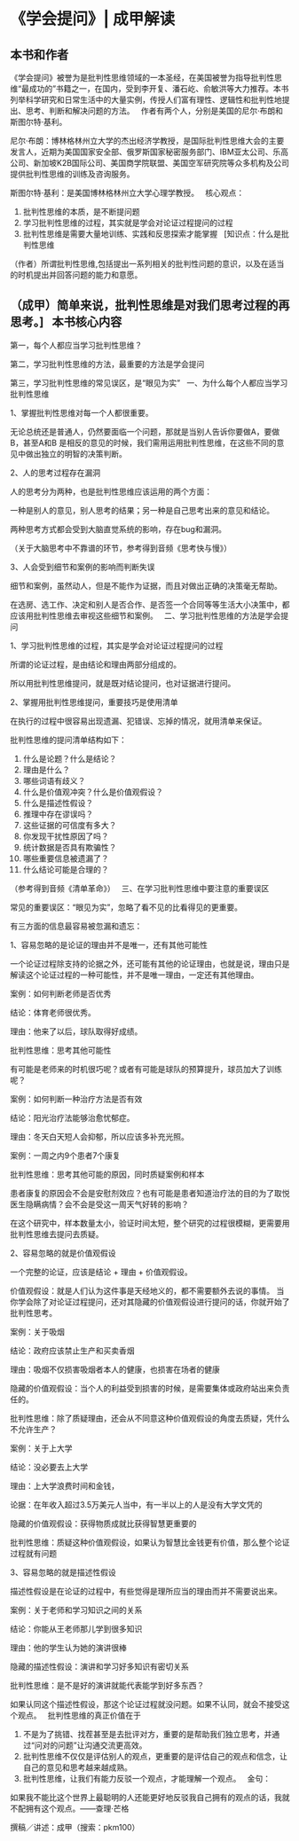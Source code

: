 《学会提问》| 成甲解读
==========================

本书和作者
--------------------------

《学会提问》被誉为是批判性思维领域的一本圣经，在美国被誉为指导批判性思维“最成功的”书籍之一，在国内，受到李开复、潘石屹、俞敏洪等大力推荐。本书列举科学研究和日常生活中的大量实例，传授人们富有理性、逻辑性和批判性地提出、思考、判断和解决问题的方法。
 
作者有两个人，分别是美国的尼尔·布朗和斯图尔特·基利。

尼尔·布朗：博林格林州立大学的杰出经济学教授，是国际批判性思维大会的主要发言人，近期为美国国家安全部、俄罗斯国家秘密服务部门、IBM亚太公司、乐高公司、新加坡K2B国际公司、美国商学院联盟、美国空军研究院等众多机构及公司提供批判性思维的训练及咨询服务。

斯图尔特·基利：是美国博林格林州立大学心理学教授。
 
核心观点：

1. 批判性思维的本质，是不断提问题
2. 学习批判性思维的过程，其实就是学会对论证过程提问的过程
3. 批判性思维是需要大量地训练、实践和反思探索才能掌握
 
[知识点：什么是批判性思维

（作者）所谓批判性思维,包括提出一系列相关的批判性问题的意识，以及在适当的时机提出并回答问题的能力和意愿。

（成甲）简单来说，批判性思维是对我们思考过程的再思考。]
 
本书核心内容
--------------------------

第一，每个人都应当学习批判性思维？

第二，学习批判性思维的方法，最重要的方法是学会提问

第三，学习批判性思维的常见误区，是“眼见为实”
 
一、为什么每个人都应当学习批判性思维

1、掌握批判性思维对每一个人都很重要。

无论总统还是普通人，仍然要面临一个问题，那就是当别人告诉你要做A，要做B，甚至A和B 是相反的意见的时候，我们需用运用批判性思维，在这些不同的意见中做出独立的明智的决策判断。

2、人的思考过程存在漏洞

人的思考分为两种，也是批判性思维应该运用的两个方面：

一种是别人的意见，别人思考的结果；另一种是自己思考出来的意见和结论。

两种思考方式都会受到大脑直觉系统的影响，存在bug和漏洞。

（关于大脑思考中不靠谱的环节，参考得到音频《思考快与慢》）

3、人会受到细节和案例的影响而判断失误

细节和案例，虽然动人，但是不能作为证据，而且对做出正确的决策毫无帮助。

在选房、选工作、决定和别人是否合作、是否签一个合同等等生活大小决策中，都应该用批判性思维去审视这些细节和案例。
 
二、学习批判性思维的方法是学会提问

1、学习批判性思维的过程，其实是学会对论证过程提问的过程

所谓的论证过程，是由结论和理由两部分组成的。

所以用批判性思维提问，就是既对结论提问，也对证据进行提问。

2、掌握用批判性思维提问，重要技巧是使用清单

在执行的过程中很容易出现遗漏、犯错误、忘掉的情况，就用清单来保证。

批判性思维的提问清单结构如下：

1. 什么是论题？什么是结论？
2. 理由是什么？
3. 哪些词语有歧义？
4. 什么是价值观冲突？什么是价值观假设？
5. 什么是描述性假设？
6. 推理中存在谬误吗？
7. 这些证据的可信度有多大？
8. 你发现干扰性原因了吗？
9. 统计数据是否具有欺骗性？
10. 哪些重要信息被遗漏了？
11. 什么结论可能是合理的？

（参考得到音频《清单革命》）
 
三、在学习批判性思维中要注意的重要误区

常见的重要误区：“眼见为实”，忽略了看不见的比看得见的更重要。

有三方面的信息最容易被忽漏和遗忘：

1、容易忽略的是论证的理由并不是唯一，还有其他可能性

一个论证过程除支持的论据之外，还可能有其他的论证理由，也就是说，理由只是解读这个论证过程的一种可能性，并不是唯一理由，一定还有其他理由。

案例：如何判断老师是否优秀

结论：体育老师很优秀。

理由：他来了以后，球队取得好成绩。

批判性思维：思考其他可能性

有可能是老师来的时机很巧呢？或者有可能是球队的预算提升，球员加大了训练呢？

案例：如何判断一种治疗方法是否有效

结论：阳光治疗法能够治愈忧郁症。

理由：冬天白天短人会抑郁，所以应该多补充光照。

案例：一周之内9个患者7个康复

批判性思维：思考其他可能的原因，同时质疑案例和样本

患者康复的原因会不会是安慰剂效应？也有可能是患者知道治疗法的目的为了取悦医生隐瞒病情？会不会是受这一周天气好转的影响？

在这个研究中，样本数量太小，验证时间太短，整个研究的过程很模糊，更需要用批判性思维去提问去质疑。

2、容易忽略的就是价值观假设

一个完整的论证，应该是结论 + 理由 + 价值观假设。

价值观假设：就是人们认为这件事是天经地义的，都不需要额外去说的事情。
当你学会除了对论证过程提问，还对其隐藏的价值观假设进行提问的话，你就开始了批判性思考。

案例：关于吸烟

结论：政府应该禁止生产和买卖香烟

理由：吸烟不仅损害吸烟者本人的健康，也损害在场者的健康

隐藏的价值观假设：当个人的利益受到损害的时候，是需要集体或政府站出来负责任的。

批判性思维：除了质疑理由，还会从不同意这种价值观假设的角度去质疑，凭什么不允许生产？

案例：关于上大学

结论：没必要去上大学

理由：上大学浪费时间和金钱，

论据：在年收入超过3.5万美元人当中，有一半以上的人是没有大学文凭的

隐藏的价值观假设：获得物质成就比获得智慧更重要的

批判性思维：质疑这种价值观假设，如果认为智慧比金钱更有价值，那么整个论证过程就有问题

3、容易忽略的就是描述性假设

描述性假设是在论证的过程中，有些觉得是理所应当的理由而并不需要说出来。

案例：关于老师和学习知识之间的关系

结论：你能从王老师那儿学到很多知识

理由：他的学生认为她的演讲很棒

隐藏的描述性假设：演讲和学习好多知识有密切关系

批判性思维：是不是好的演讲就能代表能学到好多东西？

如果认同这个描述性假设，那这个论证过程就没问题。如果不认同，就会不接受这个观点。
 
批判性思维的真正价值在于

1. 不是为了挑错、找茬甚至是去批评对方，重要的是帮助我们独立思考，并通过“问对的问题”让沟通交流更高效。
2. 批判性思维不仅仅是评估别人的观点，更重要的是评估自己的观点和信念，让自己的意见和思考越来越成熟。
3. 批判性思维，让我们有能力反驳一个观点，才能理解一个观点。
 
金句：

如果我不能比这个世界上最聪明的人还能更好地反驳我自己拥有的观点的话，我就不配拥有这个观点。——查理·芒格

撰稿／讲述：成甲（搜索：pkm100）